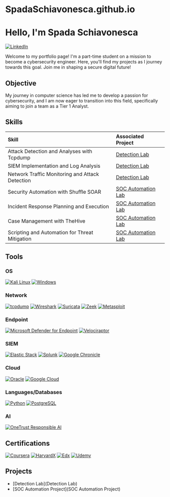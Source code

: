 # SpadaSchiavonesca.github.io
# Hello, I'm Spada Schiavonesca

[![LinkedIn](https://img.shields.io/badge/-LinkedIn-0A66C2?&style=for-the-badge&logo=linkedin&logoColor=white)](YOUR_LINKEDIN_PROFILE_URL)

Welcome to my portfolio page! I'm a part-time student on a mission to become a cybersecurity engineer. Here, you'll find my projects as I journey towards this goal. Join me in shaping a secure digital future!

## Objective

My journey in computer science has led me to develop a passion for cybersecurity, and I am now eager to transition into this field, specifically aiming to join a team as a Tier 1 Analyst.

## Skills

| Skill                                         | Associated Project                                                                                                             |
| :-------------------------------------------- | :----------------------------------------------------------------------------------------------------------------------------- |
| Attack Detection and Analyses with Tcpdump     | [Detection Lab](#detection-lab)                                                                       |
| SIEM Implementation and Log Analysis            | [Detection Lab](#detection-lab)                                                                       |
| Network Traffic Monitoring and Attack Detection | [Detection Lab](#detection-lab)                                            |
| Security Automation with Shuffle SOAR          | [SOC Automation Lab](#soc-automation-lab) |
| Incident Response Planning and Execution        | [SOC Automation Lab](#soc-automation-lab)  |
| Case Management with TheHive                   | [SOC Automation Lab](#soc-automation-lab)  |
| Scripting and Automation for Threat Mitigation | [SOC Automation Lab](#soc-automation-lab)   |

## Tools

### OS

[![Kali Linux](https://img.shields.io/badge/Kali_Linux-557C94?style=for-the-badge&logo=kali-linux&logoColor=white)](https://www.kali.org/)
[![Windows](https://img.shields.io/badge/Windows-0078D6?style=for-the-badge&logo=windows&logoColor=white)](https://www.microsoft.com/en-us/windows/)

### Network

[![tcpdump](https://img.shields.io/badge/-tcpdump-C70039?&style=for-the-badge&logo=tcpdump&logoColor=white)](https://www.tcpdump.org/)
[![Wireshark](https://img.shields.io/badge/-Wireshark-1679A7?&style=for-the-badge&logo=Wireshark&logoColor=white)](https://www.wireshark.org/)
[![Suricata](https://img.shields.io/badge/-Suricata-EF3B2D?&style=for-the-badge&logo=Suricata&logoColor=white)](https://suricata.io/)
[![Zeek](https://img.shields.io/badge/-Zeek-777BB4?&style=for-the-badge&logo=Zeek&logoColor=white)](https://zeek.org/)
[![Metasploit](https://img.shields.io/badge/Metaspoloit-2596CD?style=for-the-badge&logo=metasploit&logoColor=white)](https://www.metasploit.com/)

### Endpoint

[![Microsoft Defender for Endpoint](https://img.shields.io/badge/-Microsoft_Defender_for_Endpoint-5E5E5E?&style=for-the-badge&logo=Microsoft&logoColor=white)](https://www.microsoft.com/en-us/security/business/threat-protection/endpoint-defender)
[![Velociraptor](https://img.shields.io/badge/-Velociraptor-4B275F?&style=for-the-badge&logo=Velociraptor&logoColor=white)](https://docs.velociraptor.app/)

### SIEM

[![Elastic Stack](https://img.shields.io/badge/-Elastic%20Stack-005571?style=for-the-badge&logo=elastic-stack)](https://www.elastic.co/elastic-stack)
[![Splunk](https://img.shields.io/badge/-Splunk-000000?&style=for-the-badge&logo=Splunk&logoColor=white)](https://www.splunk.com/)
[![Google Chronicle](https://img.shields.io/badge/Google_Chronicle-4285F4?style=for-the-badge&logo=google-chronicle&logoColor=white)](https://cloud.google.com/chronicle)

### Cloud

[![Oracle](https://img.shields.io/badge/Oracle-F80000?style=for-the-badge&logo=oracle&logoColor=white)](https://www.oracle.com/)
[![Google Cloud](https://img.shields.io/badge/Google_Cloud-4285F4?style=for-the-badge&logo=google-cloud&logoColor=white)](https://cloud.google.com/)

### Languages/Databases

[![Python](https://img.shields.io/badge/Python-4584b6?style=for-the-badge&logo=python&logoColor=ffde57)](https://www.python.org/)
[![PostgreSQL](https://img.shields.io/badge/postgresql-4169e1?style=for-the-badge&logo=postgresql&logoColor=white)](https://www.postgresql.org/)
### AI

[![OneTrust Responsible AI](https://img.shields.io/badge/OneTrust-Responsible_AI-00A9CE?style=for-the-badge&logo=OneTrust&logoColor=white)](https://www.onetrust.com/products/responsible-ai/)

## Certifications
[![Coursera](https://img.shields.io/badge/-Coursera-0056D2?style=for-the-badge&logo=Coursera&logoColor=white)](https://www.coursera.org/)
[![HarvardX](https://img.shields.io/badge/HarvardX-A51C30?style=for-the-badge&logo=Harvard&logoColor=white)](https://www.edx.org/school/harvardx)
[![Edx](https://img.shields.io/badge/Edx-193A3E?style=for-the-badge&logo=edx&logoColor=white)](https://www.edx.org/)
[![Udemy](https://img.shields.io/badge/Udemy-A435F0?style=for-the-badge&logo=Udemy&logoColor=white)](https://www.udemy.com/)

## Projects

- [Detection Lab](Detection Lab)
- [SOC Automation Project](SOC Automation Project)
